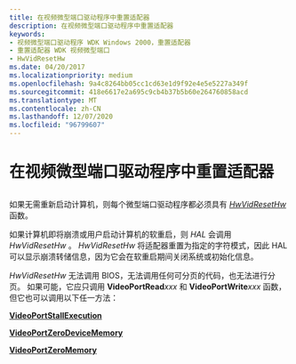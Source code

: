 ```yaml
---
title: 在视频微型端口驱动程序中重置适配器
description: 在视频微型端口驱动程序中重置适配器
keywords:
- 视频微型端口驱动程序 WDK Windows 2000，重置适配器
- 重置适配器 WDK 视频微型端口
- HwVidResetHw
ms.date: 04/20/2017
ms.localizationpriority: medium
ms.openlocfilehash: 9a4c8264bb05cc1cd63e1d9f92e4e5e5227a349f
ms.sourcegitcommit: 418e6617e2a695c9cb4b37b5b60e264760858acd
ms.translationtype: MT
ms.contentlocale: zh-CN
ms.lasthandoff: 12/07/2020
ms.locfileid: "96799607"
---
```

# <a name="resetting-the-adapter-in-video-miniport-drivers"></a>在视频微型端口驱动程序中重置适配器


## <span id="ddk_resetting_the_adapter_in_video_miniport_drivers_gg"></span><span id="DDK_RESETTING_THE_ADAPTER_IN_VIDEO_MINIPORT_DRIVERS_GG"></span>


如果无需重新启动计算机，则每个微型端口驱动程序都必须具有 [*HwVidResetHw*](/windows-hardware/drivers/ddi/video/nc-video-pvideo_hw_reset_hw) 函数。

如果计算机即将崩溃或用户启动计算机的软重启，则 *HAL* 会调用 *HwVidResetHw* 。 *HwVidResetHw* 将适配器重置为指定的字符模式，因此 HAL 可以显示崩溃转储信息，因为它会在软重启期间关闭系统或初始化信息。

*HwVidResetHw* 无法调用 BIOS，无法调用任何可分页的代码，也无法进行分页。 如果可能，它应只调用 **VideoPortRead**_xxx_ 和 **VideoPortWrite**_xxx_ 函数，但它也可以调用以下任一方法：

[**VideoPortStallExecution**](/windows-hardware/drivers/ddi/video/nf-video-videoportstallexecution)

[**VideoPortZeroDeviceMemory**](/windows-hardware/drivers/ddi/video/nf-video-videoportzerodevicememory)

[**VideoPortZeroMemory**](/windows-hardware/drivers/ddi/video/nf-video-videoportzeromemory)

 

